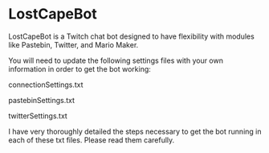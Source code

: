 # LostCapeBot
LostCapeBot is a Twitch chat bot designed to have flexibility with modules like Pastebin, Twitter, and Mario Maker.

You will need to update the following settings files with your own information in order to get the bot working:

connectionSettings.txt

pastebinSettings.txt

twitterSettings.txt

I have very thoroughly detailed the steps necessary to get the bot running in each of these txt files. Please read them carefully.

